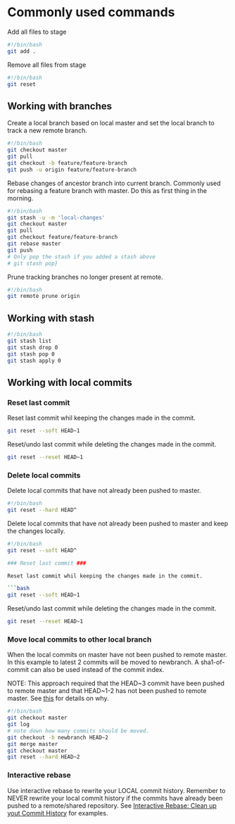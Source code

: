 # Commonly used commands

Add all files to stage

```bash
#!/bin/bash
git add .
```

Remove all files from stage

```bash
#!/bin/bash
git reset
```

## Working with branches

Create a local branch based on local master and set the local branch to track a new remote branch.

```bash
#!/bin/bash
git checkout master
git pull
git checkout -b feature/feature-branch
git push -u origin feature/feature-branch
```

Rebase changes of ancestor branch into current branch. Commonly used for rebasing a feature branch with master. Do this as first thing in the morning.

```bash
#!/bin/bash
git stash -u -m 'local-changes'
git checkout master
git pull
git checkout feature/feature-branch
git rebase master
git push
# Only pop the stash if you added a stash above
# git stash pop}
```

Prune tracking branches no longer present at remote.

```bash
#!/bin/bash
git remote prune origin
```

## Working with stash

```bash
#!/bin/bash
git stash list
git stash drop 0
git stash pop 0
git stash apply 0
```

## Working with local commits

### Reset last commit ###

Reset last commit whil keeping the changes made in the commit.

```bash
git reset --soft HEAD~1
```

Reset/undo last commit while deleting the changes made in the commit.

```bash
git reset --reset HEAD~1
```

### Delete local commits

Delete local commits that have not already been pushed to master.

```bash
#!/bin/bash
git reset --hard HEAD^
```

Delete local commits that have not already been pushed to master and keep the changes locally.

```bash
#!/bin/bash
git reset --soft HEAD^

### Reset last commit ###

Reset last commit whil keeping the changes made in the commit.

```bash
git reset --soft HEAD~1
```

Reset/undo last commit while deleting the changes made in the commit.

```bash
git reset --reset HEAD~1

```

### Move local commits to other local branch

When the local commits on master have not been pushed to remote master. In this example to latest 2 commits will be moved to newbranch. A sha1-of-commit can also be used instead of the commit index.

NOTE: This approach required that the HEAD~3 commit have been pushed to remote master and that HEAD~1-2 has not been pushed to remote master. See [this](https://stackoverflow.com/questions/1628563/move-the-most-recent-commits-to-a-new-branch-with-git) for details on why.

```bash
#!/bin/bash
git checkout master
git log
# note down how many commits should be moved. 
git checkout -b newbranch HEAD~2
git merge master
git checkout master
git reset --hard HEAD~2
```

### Interactive rebase

Use interactive rebase to rewrite your LOCAL commit history. Remember to NEVER rewrite your local commit history if the commits have already been pushed to a remote/shared repository.
See [Interactive Rebase: Clean up yout Commit History](https://css-tricks.com/interactive-rebase-clean-up-your-commit-history/) for examples.
